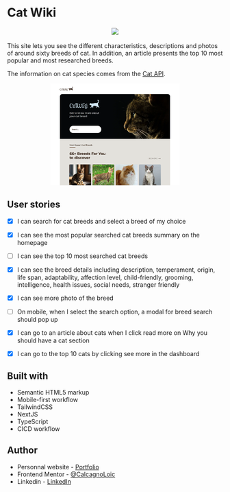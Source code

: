 # Cat Wiki

<p align="center">
  <a href="https://skillicons.dev">
    <img src="https://skillicons.dev/icons?i=next,ts,tailwind" />
  </a>
</p>

This site lets you see the different characteristics, descriptions and photos of around sixty breeds of cat. 
In addition, an article presents the top 10 most popular and most researched breeds. 

The information on cat species comes from the [Cat API](https://thecatapi.com/).

<p align="center">
    <img src="public/img/readme.png" width="60%">
</p>

## User stories

- [x] I can search for cat breeds and select a breed of my choice
- [x] I can see the most popular searched cat breeds summary on the homepage
- [ ] I can see the top 10 most searched cat breeds
- [x] I can see the breed details including description, temperament, origin, life span, adaptability, affection level, child-friendly, grooming, intelligence, health issues, social needs, stranger friendly
- [x] I can see more photo of the breed
- [ ] On mobile, when I select the search option, a modal for breed search should pop up
- [x] I can go to an article about cats when I click read more on Why you should have a cat section
- [x] I can go to the top 10 cats by clicking see more in the dashboard


## Built with

- Semantic HTML5 markup
- Mobile-first workflow
- TailwindCSS
- NextJS
- TypeScript
- CICD workflow


## Author

- Personnal website - [Portfolio](https://calcagno-loic.netlify.app/)
- Frontend Mentor - [@CalcagnoLoic](https://www.frontendmentor.io/profile/CalcagnoLoic)
- Linkedin - [LinkedIn](https://www.linkedin.com/in/loic-calcagno/)
